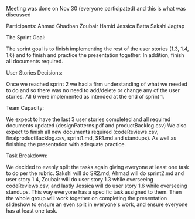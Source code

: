 Meeting was done on Nov 30 (everyone participated) and this is what was discussed

Participants:
Ahmad Ghadban
Zoubair Hamid
Jessica Batta 
Sakshi Jagtap 

The Sprint Goal:

The sprint goal is to finish implementing the rest of the user stories (1.3, 1.4, 1.6) and to finish and practice the presentation together. In addition, finish all documents required. 

User Stories Decisions: 

Once we reached sprint 2 we had a firm understanding of what we needed to do and so there was no need to add/delete or change any of the user stories. All 6 were implemented as intended at the end of sprint 1. 

Team Capacity:

We expect to have the last 3 user stories completed and all required documents updated (designPatterns.pdf and productBacklog.csv) We also expect to finish all new documents required (codeReviews.csv, finalproductBacklog.csv, sprint1.md, SR1.md and standups). As well as finishing the presentation with adequate practice.

Task Breakdown:

We decided to evenly split the tasks again giving everyone at least one task to do per the rubric. Sakshi will do SR2.md, Ahmad will do sprint2.md and user story 1.4, Zoubair will do user story 1.3 while overseeing codeReviews.csv, and lastly Jessica will do user story 1.6 while overseeing standups. This way everyone has a specific task assigned to them. Then the whole group will work together on completing the presentation slideshow to ensure an even split in everyone's work, and ensure everyone has at least one task.
